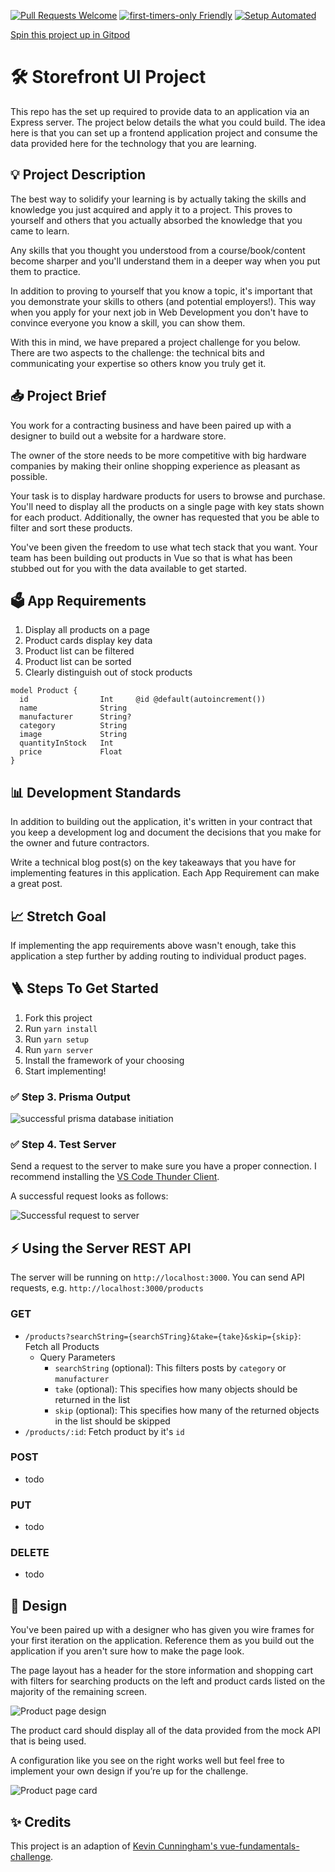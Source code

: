 [![Pull Requests Welcome](https://img.shields.io/badge/PRs-welcome-brightgreen.svg?style=flat)](http://makeapullrequest.com)
[![first-timers-only Friendly](https://img.shields.io/badge/first--timers--only-friendly-blue.svg)](http://www.firsttimersonly.com/)
[![Setup Automated](https://img.shields.io/badge/setup-automated-blue?logo=gitpod)](https://gitpod.io/from-referrer/)

[Spin this project up in Gitpod](https://gitpod.io/#https://github.com/zacjones93/Storefront-UI-Project)

# 🛠 Storefront UI Project

This repo has the set up required to provide data to an application via an Express server. The project below details the what you could build. The idea here is that you can set up a frontend application project and consume the data provided here for the technology that you are learning.  

## 💡 Project Description

The best way to solidify your learning is by actually taking the skills and knowledge you just acquired and apply it to a project. This proves to yourself and others that you actually absorbed the knowledge that you came to learn.

Any skills that you thought you understood from a course/book/content become sharper and you'll understand them in a deeper way when you put them to practice.

In addition to proving to yourself that you know a topic, it's important that you demonstrate your skills to others (and potential employers!). This way when you apply for your next job in Web Development you don't have to convince everyone you know a skill, you can show them.

With this in mind, we have prepared a project challenge for you below. There are two aspects to the challenge: the technical bits and communicating your expertise so others know you truly get it.

## 📥 Project Brief

You work for a contracting business and have been paired up with a designer to build out a website for a hardware store.

The owner of the store needs to be more competitive with big hardware companies by making their online shopping experience as pleasant as possible.

Your task is to display hardware products for users to browse and purchase. You'll need to display all the products on a single page with key stats shown for each product. Additionally, the owner has requested that you be able to filter and sort these products.

You've been given the freedom to use what tech stack that you want. Your team has been building out products in Vue so that is what has been stubbed out for you with the data available to get started.

## 🗳 App Requirements

1. Display all products on a page
2. Product cards display key data
3. Product list can be filtered
4. Product list can be sorted
5. Clearly distinguish out of stock products

```prisma
model Product {
  id                Int     @id @default(autoincrement())
  name              String
  manufacturer      String?
  category          String
  image             String
  quantityInStock   Int
  price             Float
} 
```

## 📊 Development Standards

In addition to building out the application, it's written in your contract that you keep a development log and document the decisions that you make for the owner and future contractors.

Write a technical blog post(s) on the key takeaways that you have for implementing features in this application. Each App Requirement can make a great post.

## 📈 Stretch Goal

If implementing the app requirements above wasn't enough, take this application a step further by adding routing to individual product pages.

## 🪜 Steps To Get Started

1. Fork this project
2. Run `yarn install`
3. Run `yarn setup`
4. Run `yarn server`
5. Install the framework of your choosing
6. Start implementing!

### ✅ Step 3. Prisma Output

![successful prisma database initiation](./assets/migration.sql%20%E2%80%94%20storefront-UI-project%202022-03-10%20at%2011.46.15%20AM.jpg)

### ✅ Step 4. Test Server

Send a request to the server to make sure you have a proper connection. I recommend installing the [VS Code Thunder Client](https://marketplace.visualstudio.com/items?itemName=rangav.vscode-thunder-client).

A successful request looks as follows:

![Successful request to server](./assets/localhost3000products%20%E2%80%94%20storefront-UI-project%202022-03-10%20at%2011.53.17%20AM.jpg)

## ⚡️ Using the Server REST API

The server will be running on `http://localhost:3000`. You can send API requests, e.g. `http://localhost:3000/products`

### GET

- `/products?searchString={searchSTring}&take={take}&skip={skip}`: Fetch all Products
  - Query Parameters
    - `searchString` (optional): This filters posts by `category` or `manufacturer`
    - `take` (optional): This specifies how many objects should be returned in the list
    - `skip` (optional): This specifies how many of the returned objects in the list should be skipped
- `/products/:id`: Fetch product by it's `id`

### POST

- todo

### PUT

- todo

### DELETE

- todo

## 🎨 Design

You've been paired up with a designer who has given you wire frames for your first iteration on the application. Reference them as you build out the application if you aren't sure how to make the page look.

The page layout has a header for the store information and shopping cart with filters for searching products on the left and product cards listed on the majority of the remaining screen.

![Product page design](./assets/challenge-product-page.png)

The product card should display all of the data provided from the mock API that is being used.

A configuration like you see on the right works well but feel free to implement your own design if you’re up for the challenge.

![Product page card](./assets/challenge-product-card.png)

## ✨ Credits

This project is an adaption of [Kevin Cunningham's vue-fundamentals-challenge](https://github.com/doingandlearning/vue-fundamentals-challenge).
